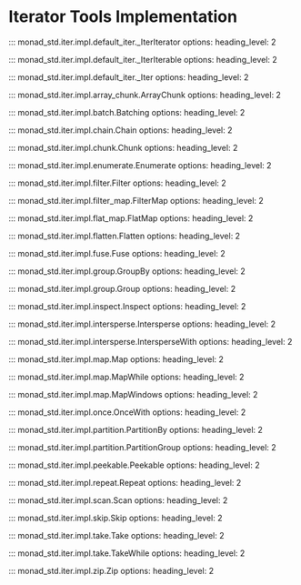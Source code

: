 # Iterator Tools Implementation

::: monad_std.iter.impl.default_iter._IterIterator
    options:
        heading_level: 2

::: monad_std.iter.impl.default_iter._IterIterable
    options:
        heading_level: 2

::: monad_std.iter.impl.default_iter._Iter
    options:
        heading_level: 2

::: monad_std.iter.impl.array_chunk.ArrayChunk
    options:
        heading_level: 2

::: monad_std.iter.impl.batch.Batching
    options:
        heading_level: 2

::: monad_std.iter.impl.chain.Chain
    options:
        heading_level: 2

::: monad_std.iter.impl.chunk.Chunk
    options:
        heading_level: 2

::: monad_std.iter.impl.enumerate.Enumerate
    options:
        heading_level: 2

::: monad_std.iter.impl.filter.Filter
    options:
        heading_level: 2

::: monad_std.iter.impl.filter_map.FilterMap
    options:
        heading_level: 2

::: monad_std.iter.impl.flat_map.FlatMap
    options:
        heading_level: 2

::: monad_std.iter.impl.flatten.Flatten
    options:
        heading_level: 2

::: monad_std.iter.impl.fuse.Fuse
    options:
        heading_level: 2

::: monad_std.iter.impl.group.GroupBy
    options:
        heading_level: 2

::: monad_std.iter.impl.group.Group
    options:
        heading_level: 2

::: monad_std.iter.impl.inspect.Inspect
    options:
        heading_level: 2

::: monad_std.iter.impl.intersperse.Intersperse
    options:
        heading_level: 2

::: monad_std.iter.impl.intersperse.IntersperseWith
    options:
        heading_level: 2

::: monad_std.iter.impl.map.Map
    options:
        heading_level: 2

::: monad_std.iter.impl.map.MapWhile
    options:
        heading_level: 2

::: monad_std.iter.impl.map.MapWindows
    options:
        heading_level: 2

::: monad_std.iter.impl.once.OnceWith
    options:
        heading_level: 2

::: monad_std.iter.impl.partition.PartitionBy
    options:
        heading_level: 2

::: monad_std.iter.impl.partition.PartitionGroup
    options:
        heading_level: 2

::: monad_std.iter.impl.peekable.Peekable
    options:
        heading_level: 2

::: monad_std.iter.impl.repeat.Repeat
    options:
        heading_level: 2

::: monad_std.iter.impl.scan.Scan
    options:
        heading_level: 2

::: monad_std.iter.impl.skip.Skip
    options:
        heading_level: 2

::: monad_std.iter.impl.take.Take
    options:
        heading_level: 2

::: monad_std.iter.impl.take.TakeWhile
    options:
        heading_level: 2

::: monad_std.iter.impl.zip.Zip
    options:
        heading_level: 2
